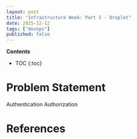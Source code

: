 ```yaml
---
layout: post
title: "Infrastructure Week: Part I - Droplet"
date: 2025-12-12
tags: ["devops"]
published: false
---
```


**Contents**
* TOC
{:toc}

# Problem Statement

Authentication
Authorization



# References

[^1]: []()